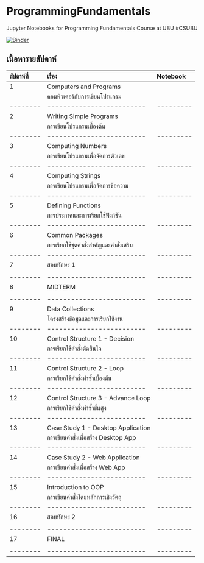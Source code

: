 # ProgrammingFundamentals
Jupyter Notebooks for Programming Fundamentals Course at UBU  #CSUBU

[![Binder](https://mybinder.org/badge.svg)](https://mybinder.org/v2/gh/wichit2s/ProgrammingFundamentals/master)

## เนื้อหารายสัปดาห์

| สัปดาห์ที่   | เรื่อง                               | Notebook  |
| :------- | :------------------------          | :-------- |
| 1        | Computers and Programs             |           |
|          | คอมพิวเตอร์กับการเขียนโปรแกรม          |           |
| -------- | -------------------------          | --------- |
| 2        | Writing Simple Programs            |           |
|          | การเขียนโปรแกรมเบื้องต้น               |           |
| -------- | -------------------------          | --------- |
| 3        | Computing Numbers                  |           |
|          | การเขียนโปรแกรมเพื่อจัดการตัวเลข        |           |
| -------- | -------------------------          | --------- |
| 4        | Computing Strings                  |           |
|          | การเขียนโปรแกรมเพื่อจัดการข้อความ       |           |
| -------- | -------------------------          | --------- |
| 5        | Defining Functions                 |           |
|          | การประกาศและการเรียกใช้ฟังก์ชัน         |           |
| -------- | -------------------------          | --------- |
| 6        | Common Packages                    |           |
|          | การเรียกใช้ชุดคำสั่งสำคัญและคำสั่งเสริม     |           |
| -------- | -------------------------          | --------- |
| 7        | สอบทักษะ 1                          |           |
|          |                                    |           |
| -------- | -------------------------          | --------- |
| 8        | MIDTERM                            |           |
|          |                                    |           |
| -------- | -------------------------          | --------- |
| 9        | Data Collections                   |           |
|          | โครงสร้างข้อมูลและการเรียกใช้งาน        |           |
| -------- | -------------------------          | --------- |
| 10       | Control Structure 1 - Decision     |           |
|          | การเรียกใช้คำสั่งตัดสินใจ                |           |
| -------- | -------------------------          | --------- |
| 11       | Control Structure 2 - Loop         |           |
|          | การเรียกใช้คำสั่งทำซ้ำเบื้องต้น            |           |
| -------- | -------------------------          | --------- |
| 12       | Control Structure 3 - Advance Loop |           |
|          | การเรียกใช้คำสั่งทำซ้ำขั้นสูง              |           |
| -------- | -------------------------          | --------- |
| 13       | Case Study 1 - Desktop Application |           |
|          | การเขียนคำสั่งเพื่อสร้าง Desktop App     |           |
| -------- | -------------------------          | --------- |
| 14       | Case Study 2 - Web Application     |           |
|          | การเขียนคำสั่งเพื่อสร้าง Web App         |           |
| -------- | -------------------------          | --------- |
| 15       | Introduction to OOP                |           |
|          | การเขียนคำสั่งโดยหลักการเชิงวัตถุ         |           |
| -------- | -------------------------          | --------- |
| 16       | สอบทักษะ 2                          |           |
|          |                                    |           |
| -------- | -------------------------          | --------- |
| 17       | FINAL                              |           |
|          |                                    |           |
| -------- | -------------------------          | --------- |
